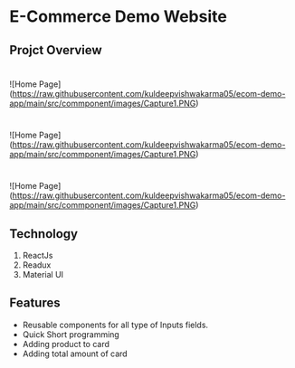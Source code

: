 # E-Commerce Demo Website

## Projct Overview
#
![Home Page] (https://raw.githubusercontent.com/kuldeepvishwakarma05/ecom-demo-app/main/src/commponent/images/Capture1.PNG)
#
![Home Page] (https://raw.githubusercontent.com/kuldeepvishwakarma05/ecom-demo-app/main/src/commponent/images/Capture1.PNG)
#
![Home Page] (https://raw.githubusercontent.com/kuldeepvishwakarma05/ecom-demo-app/main/src/commponent/images/Capture1.PNG)


## **Technology**

1. ReactJs
2. Readux
3. Material UI

## **Features**

* Reusable components for all type of Inputs fields.
* Quick Short programming 
* Adding product to card
* Adding total amount of card

